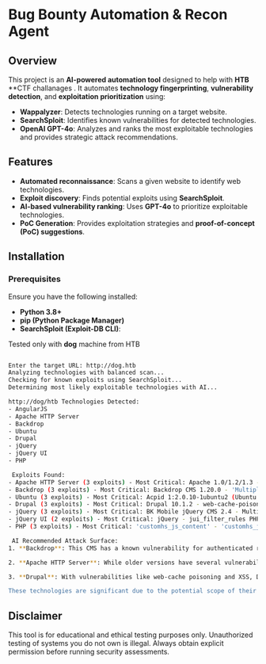 # Bug Bounty Automation & Recon Agent

## Overview
This project is an **AI-powered automation tool** designed to help with **HTB** **CTF challanages . It automates **technology fingerprinting**, **vulnerability detection**, and **exploitation prioritization** using:

- **Wappalyzer**: Detects technologies running on a target website.
- **SearchSploit**: Identifies known vulnerabilities for detected technologies.
- **OpenAI GPT-4o**: Analyzes and ranks the most exploitable technologies and provides strategic attack recommendations.

## Features
- **Automated reconnaissance**: Scans a given website to identify web technologies.
- **Exploit discovery**: Finds potential exploits using **SearchSploit**.
- **AI-based vulnerability ranking**: Uses **GPT-4o** to prioritize exploitable technologies.
- **PoC Generation**: Provides exploitation strategies and **proof-of-concept (PoC) suggestions**.

## Installation

### Prerequisites
Ensure you have the following installed:

- **Python 3.8+**
- **pip (Python Package Manager)**
- **SearchSploit (Exploit-DB CLI)**:

Tested only with **dog** machine from HTB

```sh

Enter the target URL: http://dog.htb
Analyzing technologies with balanced scan...
Checking for known exploits using SearchSploit...
Determining most likely exploitable technologies with AI...

http://dog/htb Technologies Detected:
- AngularJS
- Apache HTTP Server
- Backdrop
- Ubuntu
- Drupal
- jQuery
- jQuery UI
- PHP

 Exploits Found:
- Apache HTTP Server (3 exploits) - Most Critical: Apache 1.0/1.2/1.3 - Server Address Disclosure
- Backdrop (3 exploits) - Most Critical: Backdrop CMS 1.20.0 - 'Multiple' Cross-Site Request Forgery (CSRF)
- Ubuntu (3 exploits) - Most Critical: Acpid 1:2.0.10-1ubuntu2 (Ubuntu 11.04/11.10) - Boundary Crossing Privilege Escalation
- Drupal (3 exploits) - Most Critical: Drupal 10.1.2 - web-cache-poisoning-External-service-interaction
- jQuery (3 exploits) - Most Critical: BK Mobile jQuery CMS 2.4 - Multiple Vulnerabilities
- jQuery UI (2 exploits) - Most Critical: jQuery - jui_filter_rules PHP Code Execution
- PHP (3 exploits) - Most Critical: 'customhs_js_content' - 'customhs_js_content' Cross-Site Request Forgery

 AI Recommended Attack Surface:
1. **Backdrop**: This CMS has a known vulnerability for authenticated remote command execution (RCE), which is severe as it may allow attackers to execute arbitrary commands on the server. Exploiting RCE typically provides high returns to attackers by giving them control over the host system.

2. **Apache HTTP Server**: While older versions have several vulnerabilities, cross-site scripting (XSS) through server-side includes can be a serious issue. If a vulnerable configuration is detected, attackers can potentially inject scripts into trusted contexts, threatening data integrity and user privacy.

3. **Drupal**: With vulnerabilities like web-cache poisoning and XSS, Drupal installations can be particularly appealing targets for attackers aiming to inject malicious scripts or interact with external services in unintended ways. These issues can compromise both the site's data confidentiality and integrity depending on the extent of the interaction.

These technologies are significant due to the potential scope of their vulnerabilities, potential for easy exploitation, and the impact of a successful attack, which is why they are prioritized for closer scrutiny.
```

## Disclaimer

 This tool is for educational and ethical testing purposes only.
Unauthorized testing of systems you do not own is illegal. Always obtain explicit permission before running security assessments.